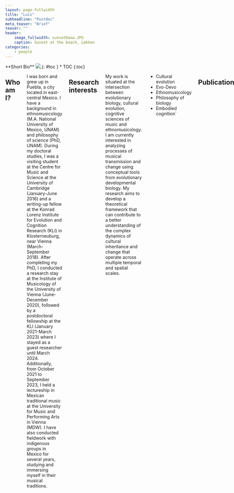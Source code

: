 ```yaml
---
layout: page-fullwidth
title: "Luis"
subheadline: "Postdoc"
meta_teaser: "Brief"
teaser: ""
header:
    image_fullwidth: sunsetDana.JPG
    caption: Sunset at the beach, Løkken
categories:
    - people
---
```

<!--more-->

<div class="row">
<div class="medium-4 medium-push-8 columns" markdown="1">
<div class="panel radius" markdown="1">
**Short Bio**
<a class="th [radius]" href="{{ site.url }}/images/DeptPic.jpeg">
<img src="{{ site.url }}/images/luis_.jpg">
</a>
{: #toc }
*  TOC
{:toc}
</div>
</div><!-- /.medium-4.columns -->


<div class="medium-8 medium-pull-4 columns" markdown="1">


## Who am I?

I was born and grew up in Puebla, a city located in east-central Mexico. I have a background in ethnomusicology (M.A. National University of Mexico, UNAM) and philosophy of science (PhD, UNAM). During my doctoral studies, I was a visiting student at the Centre for Music and Science at the University of Cambridge (January-June 2016) and a writing-up fellow at the Konrad Lorenz Institute for Evolution and Cognition Research (KLI) in Klosterneuburg, near Vienna (March-September 2018). After completing my PhD, I conducted a research stay at the Institute of Musicology of the University of Vienna (June-December 2020), followed by a postdoctoral fellowship at the KLI (January 2021-March 2023) where I stayed as a guest researcher until March 2024. Additionally, from October 2021 to September 2023, I held a lectureship in Mexican traditional music at the University for Music and Performing Arts in Vienna (MDW). I have also conducted fieldwork with indigenous groups in Mexico for several years, studying and immersing myself in their musical traditions. 

## Research interests

My work is situated at the intersection between evolutionary biology, cultural evolution, cognitive sciences of music and ethnomusicology. I am currently interested in analyzing processes of musical transmission and change using conceptual tools from evolutionary developmental biology. My research aims to develop a theoretical framework that can contribute to a better understanding of the complex dynamics of cultural inheritance and change that operate across multiple temporal and spatial scales.

* Cultural evolution
* Evo-Devo
* Ethnomusicology
* Philosophy of biology
* Embodied cognition`

## Publications 
**Villanueva, Luis Alejandro** and Müller, G. (forthcoming). An Evo-Devo Model for the Evolution of Music. To appear in Ravignani, A. (ed.), The biology of Music: Interdisciplinary insights. Oxford University Press.

**Villanueva, Luis Alejandro** and Villegas, Cristina (forthcoming). Procesos de transmisión musical: el son jarocho y el enfoque evo-devo de reproducción cultural (Processes of musical transmission: the son jarocho and the evo-devo approach to cultural reproduction). To appear in Cruz-Zavaleta, M & Martínez de la Rosa, A (coords). Son en Perspectiva, Universidad de Guadalajara, Mexico

Méndez, Manuel and **Villanueva, Luis Alejandro** (2022). Enfermedades en las Indias y legitimación de la aspiración social criolla en la obra médica de Juan de Cárdenas. (Diseases in the Indies and the legitimacy of the social aspiration of criollos in the medical work of Juan de Cardenas). História Unisinos. 23(6): 490-502. DOI: [https://doi.org/10.4013/hist.2022.263.08](https://doi.org/10.4013/hist.2022.263.08)

Vianna Franco M.P., Molnár O, Laciny A,Treven M, Weger J, da Motta e Albuquerque E, Cazzolla Gatti R, **Villanueva Hernandez, LA**, Jakab M, Marizzi C, Menéndez, LP,Poliseli L, Bobadilla Rodríguez H, Caniglia G (2022). Diversity regained: Precautionary approaches to COVID-19 as a phenomenon of the total environment. Science of The Total Environment 825(2):1-14. DOI: [https://doi.org/10.1016/j.scitotenv.2022.154029](https://doi.org/10.1016/j.scitotenv.2022.154029)
    
Cazzolla Gatti R, Menéndez L, Laciny A, Bobadilla H, Bravo G, Carmen E, Dorninger C, Fabris F, Grunstra N, Schnorr S, Stuhlträger J, **Villanueva Hernandez LA**, Jakab M, Sarto-Jackson I, and Caniglia G (2021). Diversity lost: COVID-19 as a phenomenon of the total environment, Science of The Total Environment. 756: 1-14. DOI: [https://doi.org/10.1016/j.scitotenv.2020.144014](https://doi.org/10.1016/j.scitotenv.2020.144014)

Martínez, Sergio and **Villanueva, Luis Alejandro** (2018). Musicality as Material Culture. Adaptive Behaviour, 26(5): 257-267. DOI: [https://doi.org/10.1177/1059712318793123](https://doi.org/10.1177/1059712318793123)

Martínez, Sergio and **Villanueva, Luis Alejandro** (2018). Las prácticas musicales como corporización de tecnologías básicas de la cognición social (Musical practices as embodied technologies of basic cognition) Metatheoria. Revista de Filosofía e Historia de la Ciencia, 8(2):1-14. DOI: [https://doi.org/10.48160/18532330me8.171](https://doi.org/10.48160/18532330me8.171)

**Villanueva, Luis Alejandro**(2018). Hacia un modelo explicativo de la diversidad sonora del carnaval en la ciudad de Puebla y zonas conurbadas (Towards an explanatory model of the musical diversity of the Carnival in Puebla and neighbouring areas). In Ernesto Licona Valencia y Martha Ivett Pérez Pérez (coords). El carnaval en la región Puebla y Tlaxcala. Acercamientos etnográficos y multidisciplinares. Puebla, Instituto Municipal de Arte y Cultura, pp. 581-637. (https://www.researchgate.net/publication/351348902_Hacia_un_modelo_explicativo_de_la_diversidad_sonora_del_carnaval_en_la_ciudad_Puebla_y_zonas_conurbadas)
    
## Links

Email address: [luis.villanueva-hernandez@uni-wuerzburg.de](mailto:luis.villanueva-hernandez@uni-wuerzburg.de)
